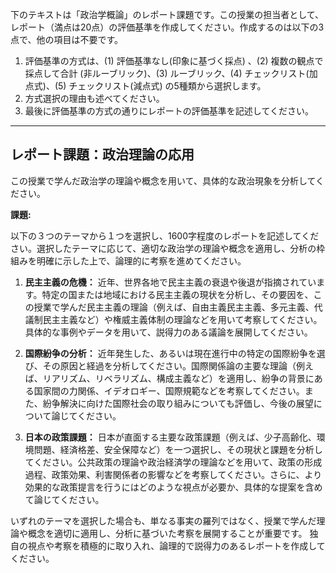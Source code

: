 下のテキストは「政治学概論」のレポート課題です。この授業の担当者として、レポート（満点は20点）の評価基準を作成してください。作成するのは以下の3点で、他の項目は不要です。

1. 評価基準の方式は、(1) 評価基準なし(印象に基づく採点) 、(2) 複数の観点で採点して合計  (非ルーブリック)、(3) ルーブリック、(4) チェックリスト(加点式)、(5) チェックリスト(減点式) の5種類から選択します。
2. 方式選択の理由も述べてください。
3. 最後に評価基準の方式の通りにレポートの評価基準を記述してください。

---------------------------------------
## レポート課題：政治理論の応用

この授業で学んだ政治学の理論や概念を用いて、具体的な政治現象を分析してください。

**課題:**

以下の３つのテーマから１つを選択し、1600字程度のレポートを記述してください。選択したテーマに応じて、適切な政治学の理論や概念を適用し、分析の枠組みを明確に示した上で、論理的に考察を進めてください。

1. **民主主義の危機：** 近年、世界各地で民主主義の衰退や後退が指摘されています。特定の国または地域における民主主義の現状を分析し、その要因を、この授業で学んだ民主主義の理論（例えば、自由主義民主主義、多元主義、代議制民主主義など）や権威主義体制の理論などを用いて考察してください。具体的な事例やデータを用いて、説得力のある議論を展開してください。

2. **国際紛争の分析：** 近年発生した、あるいは現在進行中の特定の国際紛争を選び、その原因と経過を分析してください。国際関係論の主要な理論（例えば、リアリズム、リベラリズム、構成主義など）を適用し、紛争の背景にある国家間の力関係、イデオロギー、国際規範などを考察してください。また、紛争解決に向けた国際社会の取り組みについても評価し、今後の展望について論じてください。

3. **日本の政策課題：** 日本が直面する主要な政策課題（例えば、少子高齢化、環境問題、経済格差、安全保障など）を一つ選択し、その現状と課題を分析してください。公共政策の理論や政治経済学の理論などを用いて、政策の形成過程、政策効果、利害関係者の影響などを考察してください。さらに、より効果的な政策提言を行うにはどのような視点が必要か、具体的な提案を含めて論じてください。


いずれのテーマを選択した場合も、単なる事実の羅列ではなく、授業で学んだ理論や概念を適切に適用し、分析に基づいた考察を展開することが重要です。  独自の視点や考察を積極的に取り入れ、論理的で説得力のあるレポートを作成してください。
